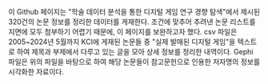 이 Github 페이지는 "학술 데이터 분석을 통한 디지털 게임 연구 경향 탐색"에서 제시된 320건의 논문 정보를 정리한 데이터를 게재한다. 조건에 맞추어 추려낸 논문 리스트를 지면에 모두 첨부하기 어렵기 때문에, 이 페이지를 보완하고자 했다. 
csv 파일은 2005~2024년 5월까지 KCI에 게재된 논문들 중 "실제 발매된 디지털 게임"을 텍스트로 하여 제목과 부제에서 다루고 있는 글을 모아 상세 정보를 정리한 내역이다. 
Gephi 파일은 위의 파일을 바탕으로 하여 해당 논문들이 참고문헌으로 인용한 저자명의 정보를 시각화한 자료이다. 
